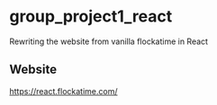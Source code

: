 # group_project1_react
Rewriting the website from vanilla flockatime in React

## Website

https://react.flockatime.com/
